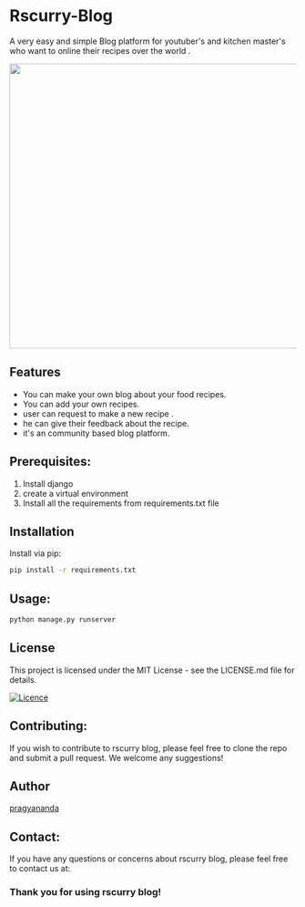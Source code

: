 # Rscurry-Blog
A very easy and simple Blog platform for youtuber's and kitchen master's who want to online their recipes  over the world .

<p align="center">
 <img src="./media/recipes/Screenshot 2023-05-17 143721.png alt="website-screenshot" width="800" height="500" />
</p>



## Features

- You can make your own blog about your food recipes.
- You can add your own recipes.
- user can request to make a new recipe .
- he can give their feedback about the recipe.
- it's an community based blog platform.


## Prerequisites:

1. Install django
2. create a virtual environment
3. Install all the requirements from requirements.txt file


## Installation
Install via pip:

```bash
pip install -r requirements.txt
```
## Usage: 

```bash
python manage.py runserver
```
## License

This project is licensed under the MIT License - see the LICENSE.md file for details.

[![Licence](https://img.shields.io/github/license/Ileriayo/markdown-badges?style=for-the-badge)](./LICENSE)

## Contributing:

If you wish to contribute to rscurry blog, please feel free to clone the repo and submit a pull request. We welcome any suggestions!

## Author

[pragyananda](https://github.com/pragyananda)

## Contact:

If you have any questions or concerns about rscurry blog, please feel free to contact us at:

### Thank you for using rscurry blog!
